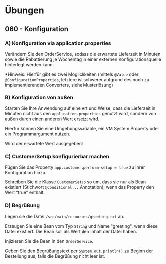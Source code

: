 # Übungen

## 060 - Konfiguration

### A) Konfiguration via application.properties

Verändern Sie den OrderService, sodass die erwartete Lieferzeit in Minuten sowie die 
Rabattierung je Wochentag in einer externen Konfigurationsquelle hinterlegt werden kann.

*Hinweis: Hierfür gibt es zwei Möglichkeiten (mittels `@Value` oder `@ConfigurationProperties`, 
letztere ist schwerer aufgrund des noch zu implementierenden Converters, siehe Musterlösung)

### B) Konfiguration von außen

Starten Sie Ihre Anwendung auf eine Art und Weise, dass die Lieferzeit in Minuten nicht 
aus den `application.properties` genutzt wird, sondern von außen durch einen anderen Wert 
ersetzt wird.

Hierfür können Sie eine Umgebungsvariable, ein VM System Property oder ein Programmargument nutzen.

Wird der erwartete Wert ausgegeben?

### C) CustomerSetup konfigurierbar machen

Fügen Sie das Property `app.customer.perform-setup = true` zu Ihrer Konfiguration hinzu.

Schreiben Sie die Klasse `CustomerSetup` so um, dass sie nur als Bean existiert (Stichwort `@Conditional...` Annotation), 
wenn das Property den Wert “true” enthält.

### D) Begrüßung

Legen sie die Datei `/src/main/resources/greeting.txt` an.

Erzeugen Sie eine Bean vom Typ `String` und Name "greeting", wenn diese Datei existiert. 
Die Bean soll als Wert den Inhalt der Datei haben.

Injizieren Sie die Bean in den `OrderService`.

Geben Sie den Begrüßungstext per `System.out.println()` zu Beginn der Bestellung aus, 
falls die Begrüßung nicht leer ist.
